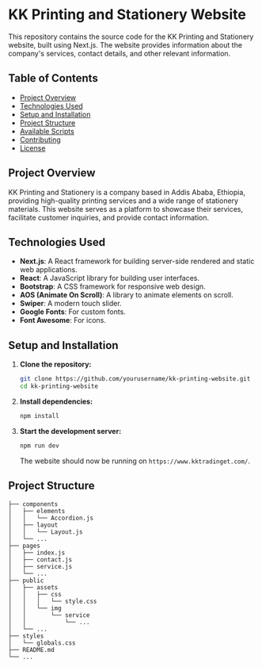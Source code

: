 # KK Printing and Stationery Website

This repository contains the source code for the KK Printing and Stationery website, built using Next.js. The website provides information about the company's services, contact details, and other relevant information.

## Table of Contents

- [Project Overview](#project-overview)
- [Technologies Used](#technologies-used)
- [Setup and Installation](#setup-and-installation)
- [Project Structure](#project-structure)
- [Available Scripts](#available-scripts)
- [Contributing](#contributing)
- [License](#license)

## Project Overview

KK Printing and Stationery is a company based in Addis Ababa, Ethiopia, providing high-quality printing services and a wide range of stationery materials. This website serves as a platform to showcase their services, facilitate customer inquiries, and provide contact information.

## Technologies Used

- **Next.js**: A React framework for building server-side rendered and static web applications.
- **React**: A JavaScript library for building user interfaces.
- **Bootstrap**: A CSS framework for responsive web design.
- **AOS (Animate On Scroll)**: A library to animate elements on scroll.
- **Swiper**: A modern touch slider.
- **Google Fonts**: For custom fonts.
- **Font Awesome**: For icons.

## Setup and Installation

1. **Clone the repository:**

    ```bash
    git clone https://github.com/yourusername/kk-printing-website.git
    cd kk-printing-website
    ```

2. **Install dependencies:**

    ```bash
    npm install
    ```

3. **Start the development server:**

    ```bash
    npm run dev
    ```

    The website should now be running on `https://www.kktradinget.com/`.

## Project Structure

```plaintext
├── components
│   ├── elements
│   │   └── Accordion.js
│   ├── layout
│   │   └── Layout.js
│   └── ...
├── pages
│   ├── index.js
│   ├── contact.js
│   ├── service.js
│   └── ...
├── public
│   ├── assets
│   │   ├── css
│   │   │   └── style.css
│   │   └── img
│   │       └── service
│   │           └── ...
│   └── ...
├── styles
│   └── globals.css
├── README.md
└── ...
